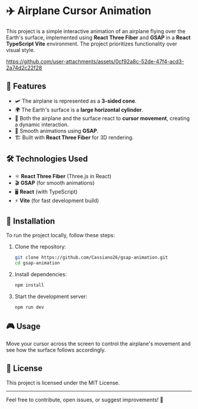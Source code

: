 # ✈️ Airplane Cursor Animation

This project is a simple interactive animation of an airplane flying over the Earth's surface, implemented using **React Three Fiber** and **GSAP** in a **React TypeScript Vite** environment. The project prioritizes functionality over visual style.

https://github.com/user-attachments/assets/0cf92a8c-52de-47f4-acd3-2a74d2c22f28

## 📌 Features
- 🛩️ The airplane is represented as a **3-sided cone**.
- 🌍 The Earth's surface is a **large horizontal cylinder**.
- 🎯 Both the airplane and the surface react to **cursor movement**, creating a dynamic interaction.
- 🎥 Smooth animations using **GSAP**.
- 🏗️ Built with **React Three Fiber** for 3D rendering.

## 🛠 Technologies Used
- ⚛️ **React Three Fiber** (Three.js in React)
- 🎬 **GSAP** (for smooth animations)
- 🖥 **React** (with TypeScript)
- ⚡ **Vite** (for fast development build)

## 🚀 Installation
To run the project locally, follow these steps:

1. Clone the repository:
   ```sh
   git clone https://github.com/Cassiano26/gsap-animation.git
   cd gsap-animation
   ```
2. Install dependencies:
   ```sh
   npm install
   ```
3. Start the development server:
   ```sh
   npm run dev
   ```

## 🎮 Usage
Move your cursor across the screen to control the airplane's movement and see how the surface follows accordingly.

## 📜 License
This project is licensed under the MIT License.

---
Feel free to contribute, open issues, or suggest improvements! 🚀

